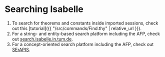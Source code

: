 # Searching Isabelle

1. To search for theorems and constants inside imported sessions, check out this [tutorial]({{ "/src/commands/Find.thy" | relative_url }}).
2. For a string- and entity-based search platform including the AFP,
   check out [search.isabelle.in.tum.de](https://search.isabelle.in.tum.de/).
3. For a concept-oriented search platform including the AFP,
   check out [SErAPIS](https://behemoth.cl.cam.ac.uk/search/).

